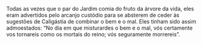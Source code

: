 ﻿Todas as vezes que o par do Jardim comia do fruto da árvore da vida, eles eram advertidos pelo arcanjo custódio para se absterem de ceder às sugestões de Caligástia de combinar o bem e o mal. Eles tinham sido assim admoestados: “No dia em que misturardes o bem e o mal, vós certamente vos tornareis como os mortais do reino; vós seguramente morrereis”.